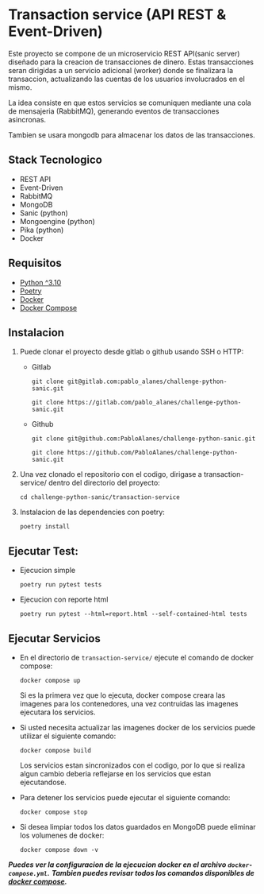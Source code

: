 # Transaction service (API REST & Event-Driven)

Este proyecto se compone de un microservicio REST API(sanic server) diseñado para la creacion de transacciones de dinero. 
Estas transacciones seran dirigidas a un servicio adicional (worker) donde se finalizara la transaccion, actualizando las cuentas de los usuarios involucrados en el mismo. 

La idea consiste en que estos servicios se comuniquen mediante una cola de mensajeria (RabbitMQ), generando eventos de transacciones asincronas.

Tambien se usara mongodb para almacenar los datos de las transacciones.

## Stack Tecnologico

* REST API
* Event-Driven
* RabbitMQ
* MongoDB
* Sanic (python)
* Mongoengine (python)
* Pika (python)
* Docker

## Requisitos

* [Python ^3.10](https://www.python.org/downloads/)
* [Poetry](https://python-poetry.org/docs/#installing-with-the-official-installer)
* [Docker](https://docs.docker.com/engine/install/)
* [Docker Compose](https://docs.docker.com/compose/install/)


## Instalacion

1. Puede clonar el proyecto desde gitlab o github usando SSH o HTTP:

   * Gitlab
      ```
      git clone git@gitlab.com:pablo_alanes/challenge-python-sanic.git
      ```
      ```
      git clone https://gitlab.com/pablo_alanes/challenge-python-sanic.git
      ```
   * Github
      ```
      git clone git@github.com:PabloAlanes/challenge-python-sanic.git
      ```
      ```
      git clone https://github.com/PabloAlanes/challenge-python-sanic.git
      ```

2. Una vez clonado el repositorio con el codigo, dirigase a transaction-service/ dentro del directorio del proyecto:
    ```
    cd challenge-python-sanic/transaction-service
    ```
3. Instalacion de las dependencies con poetry:

    ```
    poetry install
    ```

## Ejecutar Test:
   * Ejecucion simple
      ```
      poetry run pytest tests
      ```
   * Ejecucion con reporte html
      ```
      poetry run pytest --html=report.html --self-contained-html tests
      ```

## Ejecutar Servicios

* En el directorio de `transaction-service/` ejecute el comando de docker compose:
   ```
   docker compose up
   ```
   Si es la primera vez que lo ejecuta, docker compose creara las imagenes para los contenedores,
   una vez contruidas las imagenes ejecutara los servicios.


* Si usted necesita actualizar las imagenes docker de los servicios puede utilizar el siguiente comando:
   ```
   docker compose build
   ```
   Los servicios estan sincronizados con el codigo, por lo que si realiza algun cambio deberia 
   reflejarse en los servicios que estan ejecutandose.


* Para detener los servicios puede ejecutar el siguiente comando:
   ```
   docker compose stop
   ```
   
* Si desea limpiar todos los datos guardados en MongoDB puede eliminar los volumenes de docker:
   ```
   docker compose down -v
   ```

***Puedes ver la configuracion de la ejecucion docker en el archivo `docker-compose.yml`.***
***Tambien puedes revisar todos los comandos disponibles de [docker compose](https://docs.docker.com/compose/reference/).***

